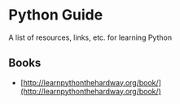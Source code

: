 # Python Guide
A list of resources, links, etc. for learning Python

## Books
* [http://learnpythonthehardway.org/book/](http://learnpythonthehardway.org/book/)